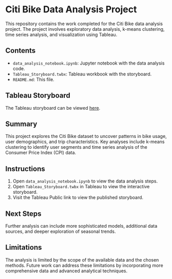 # Citi Bike Data Analysis Project

This repository contains the work completed for the Citi Bike data analysis project. The project involves exploratory data analysis, k-means clustering, time series analysis, and visualization using Tableau.

## Contents

- `data_analysis_notebook.ipynb`: Jupyter notebook with the data analysis code.
- `Tableau_Storyboard.twbx`: Tableau workbook with the storyboard.
- `README.md`: This file.

## Tableau Storyboard

The Tableau storyboard can be viewed [here]([https://public.tableau.com/views/Your_Storyboard_Link](https://public.tableau.com/app/profile/adewale.omotosho.amao/viz/CitiBike_17218543524940/CitiBike-Analysis)).

## Summary

This project explores the Citi Bike dataset to uncover patterns in bike usage, user demographics, and trip characteristics. Key analyses include k-means clustering to identify user segments and time series analysis of the Consumer Price Index (CPI) data.

## Instructions

1. Open `data_analysis_notebook.ipynb` to view the data analysis steps.
2. Open `Tableau_Storyboard.twbx` in Tableau to view the interactive storyboard.
3. Visit the Tableau Public link to view the published storyboard.

## Next Steps

Further analysis can include more sophisticated models, additional data sources, and deeper exploration of seasonal trends.

## Limitations

The analysis is limited by the scope of the available data and the chosen methods. Future work can address these limitations by incorporating more comprehensive data and advanced analytical techniques.

